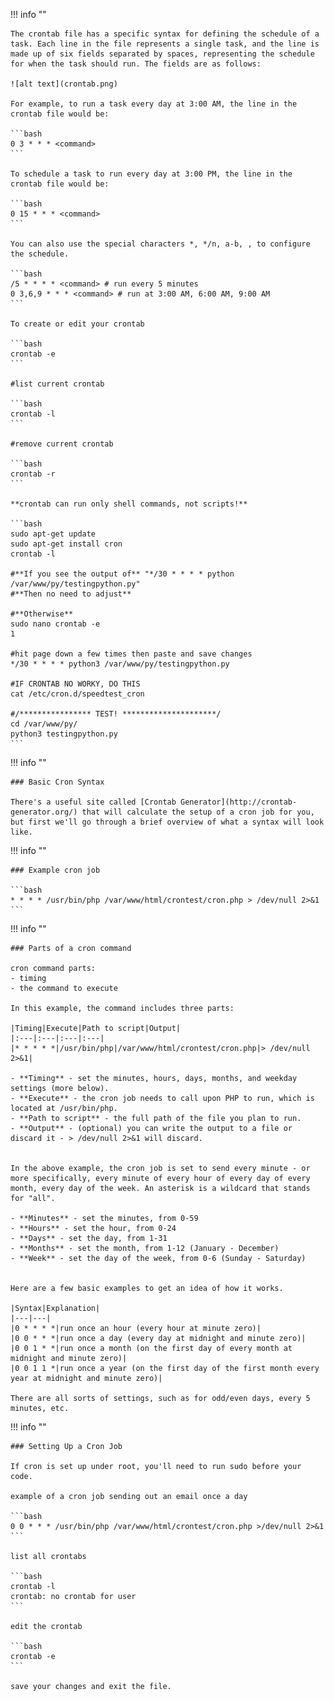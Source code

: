 !!! info ""

    The crontab file has a specific syntax for defining the schedule of a task. Each line in the file represents a single task, and the line is made up of six fields separated by spaces, representing the schedule for when the task should run. The fields are as follows:

    ![alt text](crontab.png)

    For example, to run a task every day at 3:00 AM, the line in the crontab file would be:

    ```bash
    0 3 * * * <command>
    ```

    To schedule a task to run every day at 3:00 PM, the line in the crontab file would be:

    ```bash
    0 15 * * * <command>
    ```

    You can also use the special characters *, */n, a-b, , to configure the schedule.

    ```bash
    /5 * * * * <command> # run every 5 minutes
    0 3,6,9 * * * <command> # run at 3:00 AM, 6:00 AM, 9:00 AM
    ```

    To create or edit your crontab
    
    ```bash
    crontab -e
    ```
    
    #list current crontab
    
    ```bash
    crontab -l
    ```

    #remove current crontab
    
    ```bash
    crontab -r
    ```

    **crontab can run only shell commands, not scripts!**

    ```bash
    sudo apt-get update
    sudo apt-get install cron
    crontab -l

    #**If you see the output of** "*/30 * * * * python /var/www/py/testingpython.py"
    #**Then no need to adjust**

    #**Otherwise**
    sudo nano crontab -e
    1

    #hit page down a few times then paste and save changes
    */30 * * * * python3 /var/www/py/testingpython.py

    #IF CRONTAB NO WORKY, DO THIS
    cat /etc/cron.d/speedtest_cron

    #/**************** TEST! *********************/
    cd /var/www/py/
    python3 testingpython.py
    ```


!!! info ""

    ### Basic Cron Syntax

    There's a useful site called [Crontab Generator](http://crontab-generator.org/) that will calculate the setup of a cron job for you, but first we'll go through a brief overview of what a syntax will look like.

!!! info ""

    ### Example cron job

    ```bash
    * * * * /usr/bin/php /var/www/html/crontest/cron.php > /dev/null 2>&1
    ```

!!! info ""

    ### Parts of a cron command

    cron command parts:
    - timing
    - the command to execute
     
    In this example, the command includes three parts:

    |Timing|Execute|Path to script|Output|
    |:---|:---|:---|:---|
    |* * * * *|/usr/bin/php|/var/www/html/crontest/cron.php|> /dev/null 2>&1|

    - **Timing** - set the minutes, hours, days, months, and weekday settings (more below).
    - **Execute** - the cron job needs to call upon PHP to run, which is located at /usr/bin/php.
    - **Path to script** - the full path of the file you plan to run.
    - **Output** - (optional) you can write the output to a file or discard it - > /dev/null 2>&1 will discard.
        

    In the above example, the cron job is set to send every minute - or more specifically, every minute of every hour of every day of every month, every day of the week. An asterisk is a wildcard that stands for "all".

    - **Minutes** - set the minutes, from 0-59
    - **Hours** - set the hour, from 0-24
    - **Days** - set the day, from 1-31
    - **Months** - set the month, from 1-12 (January - December)
    - **Week** - set the day of the week, from 0-6 (Sunday - Saturday)
        

    Here are a few basic examples to get an idea of how it works.

    |Syntax|Explanation|
    |---|---|
    |0 * * * *|run once an hour (every hour at minute zero)|
    |0 0 * * *|run once a day (every day at midnight and minute zero)|
    |0 0 1 * *|run once a month (on the first day of every month at midnight and minute zero)|
    |0 0 1 1 *|run once a year (on the first day of the first month every year at midnight and minute zero)|

    There are all sorts of settings, such as for odd/even days, every 5 minutes, etc.

!!! info ""

    ### Setting Up a Cron Job

    If cron is set up under root, you'll need to run sudo before your code.

    example of a cron job sending out an email once a day

    ```bash
    0 0 * * * /usr/bin/php /var/www/html/crontest/cron.php >/dev/null 2>&1
    ```

    list all crontabs

    ```bash
    crontab -l
    crontab: no crontab for user
    ```

    edit the crontab

    ```bash
    crontab -e
    ```

    save your changes and exit the file.
